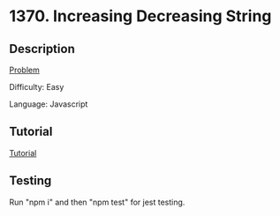 # 1370. Increasing Decreasing String

## Description

[Problem](https://leetcode.com/problems/increasing-decreasing-string/)

Difficulty: Easy

Language: Javascript

## Tutorial

[Tutorial](https://youtu.be/v5WtrCsOiDQ)

## Testing

Run "npm i" and then "npm test" for jest testing.

